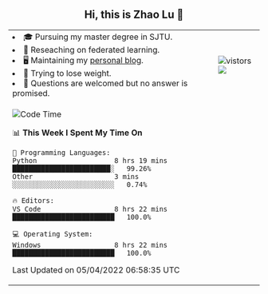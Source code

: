 <h2 align="center"> Hi, this is Zhao Lu 👋</h2>

<table style="overflow:hidden;">
    <tr> 
        <td>
            <li>🎓 Pursuing my master degree in SJTU.</li>
            <li>🌱 Reseaching on federated learning.</li>
            <li>🖥️ Maintaining my <a href="https://ifarewell.xyz">personal blog</a>.</li>
            <li>💪 Trying to lose weight.</li>
            <li>💬 Questions are welcomed but no answer is promised.</li> 
        </td>
        <td>
            <img src="https://visitor-badge.glitch.me/badge?page_id=ifarewell" alt="vistors" />
        <br>
          <img src="https://github-readme-stats.vercel.app/api?username=ifarewell&theme=graywhite&hide=prs,contribs&show_icons=true&hide_border=true&icon_color=CE1D2D&text_color=718096&bg_color=ffffff&hide_title=true" />
        </td>
    </tr>
    <tr>
        <td colspan="2">
            
<!--START_SECTION:waka-->
![Code Time](http://img.shields.io/badge/Code%20Time-135%20hrs%207%20mins-blue)

📊 **This Week I Spent My Time On** 

```text
💬 Programming Languages: 
Python                   8 hrs 19 mins       ████████████████████████░   99.26% 
Other                    3 mins              ░░░░░░░░░░░░░░░░░░░░░░░░░   0.74%

🔥 Editors: 
VS Code                  8 hrs 22 mins       █████████████████████████   100.0%

💻 Operating System: 
Windows                  8 hrs 22 mins       █████████████████████████   100.0%

```


 Last Updated on 05/04/2022 06:58:35 UTC
<!--END_SECTION:waka-->
            
</td></tr>
</table>

